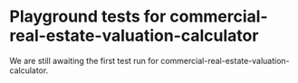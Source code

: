 # Playground tests for commercial-real-estate-valuation-calculator
We are still awaiting the first test run for commercial-real-estate-valuation-calculator.
